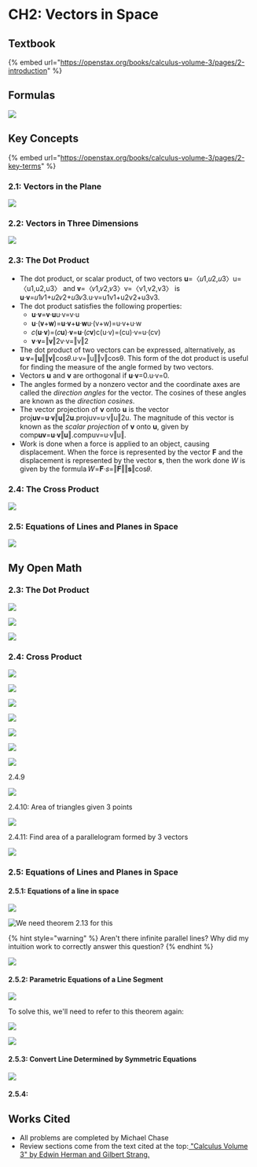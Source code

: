 # CH2: Vectors in Space

## Textbook

{% embed url="https://openstax.org/books/calculus-volume-3/pages/2-introduction" %}

## Formulas

![](../../.gitbook/assets/image%20%28484%29.png)

## Key Concepts

{% embed url="https://openstax.org/books/calculus-volume-3/pages/2-key-terms" %}

### 2.1: Vectors in the Plane

![](../../.gitbook/assets/image%20%28482%29.png)

### 2.2: Vectors in Three Dimensions

![](../../.gitbook/assets/image%20%28492%29.png)

### 2.3: The Dot Product

* The dot product, or scalar product, of two vectors 𝐮=〈𝑢1,𝑢2,𝑢3〉u=〈u1,u2,u3〉 and 𝐯=〈𝑣1,𝑣2,𝑣3〉v=〈v1,v2,v3〉 is 𝐮·𝐯=𝑢1𝑣1+𝑢2𝑣2+𝑢3𝑣3.u·v=u1v1+u2v2+u3v3.
* The dot product satisfies the following properties:
  * 𝐮·𝐯=𝐯·𝐮u·v=v·u
  * 𝐮·\(𝐯+𝐰\)=𝐮·𝐯+𝐮·𝐰u·\(v+w\)=u·v+u·w
  * 𝑐\(𝐮·𝐯\)=\(𝑐𝐮\)·𝐯=𝐮·\(𝑐𝐯\)c\(u·v\)=\(cu\)·v=u·\(cv\)
  * 𝐯·𝐯=‖𝐯‖2v·v=‖v‖2
* The dot product of two vectors can be expressed, alternatively, as 𝐮·𝐯=‖𝐮‖‖𝐯‖cos𝜃.u·v=‖u‖‖v‖cosθ. This form of the dot product is useful for finding the measure of the angle formed by two vectors.
* Vectors **u** and **v** are orthogonal if 𝐮·𝐯=0.u·v=0.
* The angles formed by a nonzero vector and the coordinate axes are called the _direction angles_ for the vector. The cosines of these angles are known as the _direction cosines_.
* The vector projection of **v** onto **u** is the vector proj𝐮𝐯=𝐮·𝐯‖𝐮‖2𝐮.projuv=u·v‖u‖2u. The magnitude of this vector is known as the _scalar projection_ of **v** onto **u**, given by comp𝐮𝐯=𝐮·𝐯‖𝐮‖.compuv=u·v‖u‖.
* Work is done when a force is applied to an object, causing displacement. When the force is represented by the vector **F** and the displacement is represented by the vector **s**, then the work done _W_ is given by the formula 𝑊=𝐅·𝑠=‖𝐅‖‖𝐬‖cos𝜃.

### 2.4: The Cross Product

![](../../.gitbook/assets/image%20%28489%29.png)

### 2.5: Equations of Lines and Planes in Space

![](../../.gitbook/assets/image%20%28467%29.png)

## My Open Math

### 2.3: The Dot Product

![](../../.gitbook/assets/image%20%28488%29.png)

![](../../.gitbook/assets/image%20%28475%29.png)

![](../../.gitbook/assets/image%20%28474%29.png)

### 2.4: Cross Product

![](../../.gitbook/assets/image%20%28479%29.png)

![](../../.gitbook/assets/image%20%28483%29.png)

![](../../.gitbook/assets/image%20%28485%29.png)

![](../../.gitbook/assets/image%20%28477%29.png)



![](../../.gitbook/assets/image%20%28464%29.png)



![](../../.gitbook/assets/image%20%28465%29.png)

![](../../.gitbook/assets/image%20%28487%29.png)



2.4.9

![](../../.gitbook/assets/image%20%28469%29.png)

2.4.10: Area of triangles given 3 points

![](../../.gitbook/assets/image%20%28471%29.png)

2.4.11: Find area of a parallelogram formed by 3 vectors

![](../../.gitbook/assets/image%20%28478%29.png)

### 2.5: Equations of Lines and Planes in Space

#### 2.5.1: Equations of a line in space

![](../../.gitbook/assets/image%20%28480%29.png)

![We need theorem 2.13 for this](../../.gitbook/assets/image%20%28468%29.png)

{% hint style="warning" %}
Aren't there infinite parallel lines? Why did my intuition work to correctly answer this question?
{% endhint %}

![](../../.gitbook/assets/image%20%28472%29.png)

#### 2.5.2: Parametric Equations of a Line Segment

![](../../.gitbook/assets/image%20%28462%29.png)



To solve this, we'll need to refer to this theorem again:

![](../../.gitbook/assets/image%20%28473%29.png)

![](../../.gitbook/assets/image%20%28491%29.png)

#### 2.5.3: Convert Line Determined by Symmetric Equations

![](../../.gitbook/assets/image%20%28470%29.png)

#### 2.5.4: 

## Works Cited

* All problems are completed by Michael Chase
* Review sections come from the text cited at the top:[ "Calculus Volume 3" by Edwin Herman and Gilbert Strang. ](https://openstax.org/details/books/calculus-volume-3)

